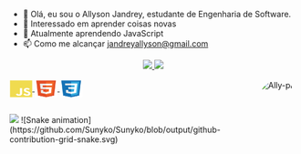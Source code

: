 - 👋 Olá, eu sou o Allyson Jandrey, estudante de Engenharia de Software.
- 👀 Interessado em aprender coisas novas 
- 🌱 Atualmente aprendendo JavaScript
- 📫 Como me alcançar jandreyallyson@gmail.com

<div align="center">
  <a href="https://github.com/Sunyko">
  <img height="180em" src="https://github-readme-stats.vercel.app/api?username=Sunyko&show_icons=true&theme=dark&include_all_commits=true&count_private=true"/>
  <img height="180em" src="https://github-readme-stats.vercel.app/api/top-langs/?username=Sunyko&layout=compact&langs_count=7&theme=dark"/>
</div>
  
  <div style="display: inline_block"><br>
  <img align="center" alt="Ally-Js" height="30" width="40" src="https://raw.githubusercontent.com/devicons/devicon/master/icons/javascript/javascript-plain.svg">
  <img align="center" alt="Ally-HTML" height="30" width="40" src="https://raw.githubusercontent.com/devicons/devicon/master/icons/html5/html5-original.svg">
  <img align="center" alt="Ally-CSS" height="30" width="40" src="https://raw.githubusercontent.com/devicons/devicon/master/icons/css3/css3-original.svg">
  <img align="right" alt="Ally-pic" height="150" style="border-radius:50px;" src="https://www.google.com/url?sa=i&url=https%3A%2F%2Fanimesher.com%2Fentry%2F5-centimeters-per-second-hand-type-1055589%2F&psig=AOvVaw0ON7axahXdXt1mbHMUx6wt&ust=1651723889637000&source=images&cd=vfe&ved=0CAwQjRxqFwoTCPDk4pD9xPcCFQAAAAAdAAAAABAc">
</div>
  
  ##
  
  <div
  <a href = "mailto:contatorafaballerini@gmail.com"><img src="https://img.shields.io/badge/-Gmail-%23333?style=for-the-badge&logo=gmail&logoColor=white" target="_blank"></a>
  ![Snake animation](https://github.com/Sunyko/Sunyko/blob/output/github-contribution-grid-snake.svg)
  </div>
